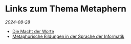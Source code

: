# Links zum Thema Metaphern
*2024-08-28*

- [Die Macht der Worte](https://www.zeit.de/zeit-wissen/2012/06/Sprache-Worte-Wahrnehmung/komplettansicht)
- [Metaphorische Bildungen in der Sprache der Informatik](https://www.grin.com/document/498009)
